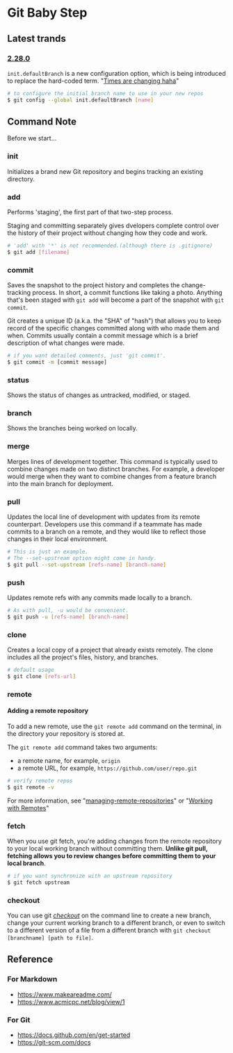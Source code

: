 # Git Baby Step

## Latest trands

### [2.28.0](https://github.blog/2020-07-27-highlights-from-git-2-28/)
```init.defaultBranch``` is a new configuration option, which is being introduced to replace the hard-coded term.
"[Times are changing haha](https://sfconservancy.org/news/2020/jun/23/gitbranchname/)"

```bash
# to configure the initial branch name to use in your new repos
$ git config --global init.defaultBranch [name]
```


## Command Note
Before we start...

### init
Initializes a brand new Git repository and begins tracking an existing directory.

### add
Performs 'staging', the first part of that two-step process.

Staging and committing separately gives dvelopers complete control over the history of their project
without changing how they code and work.

```bash
# 'add' with '*' is not recommended.(although there is .gitignore)
$ git add [filename]
```

### commit
Saves the snapshot to the project history and completes the change-tracking process.
In short, a commit functions like taking a photo.
Anything that's been staged with ```git add``` will become a part of the snapshot with ```git commit```.

Git creates a unique ID (a.k.a. the "SHA" of "hash") that allows you to keep record of the specific changes committed
along with who made them and when. Commits usually contain a commit message which is a brief description of what changes were made.

```bash
# if you want detailed comments, just 'git commit'.
$ git commit -m [commit message]
```

### status
Shows the status of changes as untracked, modified, or staged.

### branch
Shows the branches being worked on locally.

### merge
Merges lines of development together. This command is typically used to combine changes made on two distinct branches. For example, a developer would merge
when they want to combine changes from a feature branch into the main branch for deployment.

### pull
Updates the local line of development with updates from its remote counterpart.
Developers use this command if a teammate has made commits to a branch on a remote, and they would like to reflect those changes in their local environment.

```bash
# This is just an example.
# The --set-upstream option might come in handy.
$ git pull --set-upstream [refs-name] [branch-name]
```

### push
Updates remote refs with any commits made locally to a branch.

```bash
# As with pull, -u would be convenient.
$ git push -u [refs-name] [branch-name]
```

### clone
Creates a local copy of a project that already exists remotely.
The clone includes all the project's files, history, and branches.

```bash
# default usage
$ git clone [refs-url]
```

### remote
#### Adding a remote repository
To add a new remote, use the ```git remote add``` command on the terminal,
in the directory your repository is stored at.

The ```git remote add``` command takes two arguments:
* a remote name, for example, ```origin```
* a remote URL, for example, ```https://github.com/user/repo.git```

```bash
# verify remote repos
$ git remote -v
```
For more information, see
"[managing-remote-repositories](https://docs.github.com/en/get-started/getting-started-with-git/managing-remote-repositories)"
or "[Working with Remotes](https://git-scm.com/book/en/v2/Git-Basics-Working-with-Remotes)"
    
### fetch
When you use git fetch, you're adding changes from the remote repository to your local working branch without committing them. **Unlike git pull, fetching allows you to review changes before committing them to your local branch**.

```bash
# if you want synchronize with an upstream repository
$ git fetch upstream
```

### checkout
You can use git *[checkout](https://docs.github.com/en/get-started/quickstart/github-glossary#checkout)* on the command line to create a new branch, change your current working branch to a different branch, or even to switch to a different version of a file from a different branch with ```git checkout [branchname] [path to file]```.


## Reference

### For Markdown
* https://www.makeareadme.com/
* https://www.acmicpc.net/blog/view/1

### For Git
* https://docs.github.com/en/get-started
* https://git-scm.com/docs